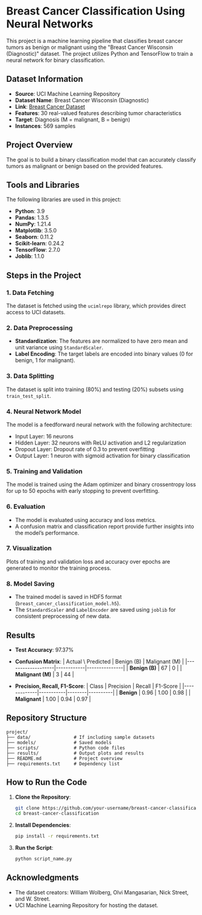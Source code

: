 # Breast Cancer Classification Using Neural Networks

This project is a machine learning pipeline that classifies breast cancer tumors as benign or malignant using the "Breast Cancer Wisconsin (Diagnostic)" dataset. The project utilizes Python and TensorFlow to train a neural network for binary classification.

## Dataset Information
- **Source**: UCI Machine Learning Repository
- **Dataset Name**: Breast Cancer Wisconsin (Diagnostic)
- **Link**: [Breast Cancer Dataset](https://archive.ics.uci.edu/ml/datasets/Breast+Cancer+Wisconsin+%28Diagnostic%29)
- **Features**: 30 real-valued features describing tumor characteristics
- **Target**: Diagnosis (M = malignant, B = benign)
- **Instances**: 569 samples

## Project Overview
The goal is to build a binary classification model that can accurately classify tumors as malignant or benign based on the provided features.

## Tools and Libraries
The following libraries are used in this project:
- **Python**: 3.9
- **Pandas**: 1.3.5
- **NumPy**: 1.21.4
- **Matplotlib**: 3.5.0
- **Seaborn**: 0.11.2
- **Scikit-learn**: 0.24.2
- **TensorFlow**: 2.7.0
- **Joblib**: 1.1.0

## Steps in the Project
### 1. Data Fetching
The dataset is fetched using the `ucimlrepo` library, which provides direct access to UCI datasets.

### 2. Data Preprocessing
- **Standardization**: The features are normalized to have zero mean and unit variance using `StandardScaler`.
- **Label Encoding**: The target labels are encoded into binary values (0 for benign, 1 for malignant).

### 3. Data Splitting
The dataset is split into training (80%) and testing (20%) subsets using `train_test_split`.

### 4. Neural Network Model
The model is a feedforward neural network with the following architecture:
- Input Layer: 16 neurons
- Hidden Layer: 32 neurons with ReLU activation and L2 regularization
- Dropout Layer: Dropout rate of 0.3 to prevent overfitting
- Output Layer: 1 neuron with sigmoid activation for binary classification

### 5. Training and Validation
The model is trained using the Adam optimizer and binary crossentropy loss for up to 50 epochs with early stopping to prevent overfitting.

### 6. Evaluation
- The model is evaluated using accuracy and loss metrics.
- A confusion matrix and classification report provide further insights into the model’s performance.

### 7. Visualization
Plots of training and validation loss and accuracy over epochs are generated to monitor the training process.

### 8. Model Saving
- The trained model is saved in HDF5 format (`breast_cancer_classification_model.h5`).
- The `StandardScaler` and `LabelEncoder` are saved using `joblib` for consistent preprocessing of new data.

## Results
- **Test Accuracy**: 97.37%
- **Confusion Matrix**:
  | Actual \ Predicted | Benign (B) | Malignant (M) |
  |-------------------|------------|---------------|
  | **Benign (B)**    | 67         | 0             |
  | **Malignant (M)** | 3          | 44            |

- **Precision, Recall, F1-Score**:
  | Class       | Precision | Recall | F1-Score |
  |-------------|-----------|--------|----------|
  | **Benign**  | 0.96      | 1.00   | 0.98     |
  | **Malignant** | 1.00    | 0.94   | 0.97     |

## Repository Structure
```
project/
├── data/                # If including sample datasets
├── models/              # Saved models
├── scripts/             # Python code files
├── results/             # Output plots and results
├── README.md            # Project overview
├── requirements.txt     # Dependency list
```

## How to Run the Code
1. **Clone the Repository**:
   ```bash
   git clone https://github.com/your-username/breast-cancer-classification.git
   cd breast-cancer-classification
   ```
2. **Install Dependencies**:
   ```bash
   pip install -r requirements.txt
   ```
3. **Run the Script**:
   ```bash
   python script_name.py
   ```



## Acknowledgments
- The dataset creators: William Wolberg, Olvi Mangasarian, Nick Street, and W. Street.
- UCI Machine Learning Repository for hosting the dataset.

